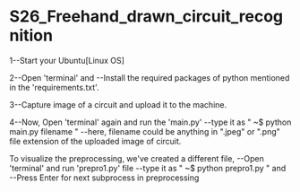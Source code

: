 # S26_Freehand_drawn_circuit_recognition
1--Start your Ubuntu[Linux OS]

2--Open 'terminal' and
 --Install the required packages of python mentioned in the 'requirements.txt'.

3--Capture image of a circuit and upload it to the machine.

4--Now, Open 'terminal' again and run the 'main.py'
 --type it as  " ~$ python main.py filename "
 --here, filename could be anything in ".jpeg" or ".png" file extension of the uploaded image of circuit.


To visualize the preprocessing, we've created a different file,
 --Open 'terminal' and run 'prepro1.py' file
 --type it as " ~$ python prepro1.py " and 
 --Press Enter for next subprocess in preprocessing
